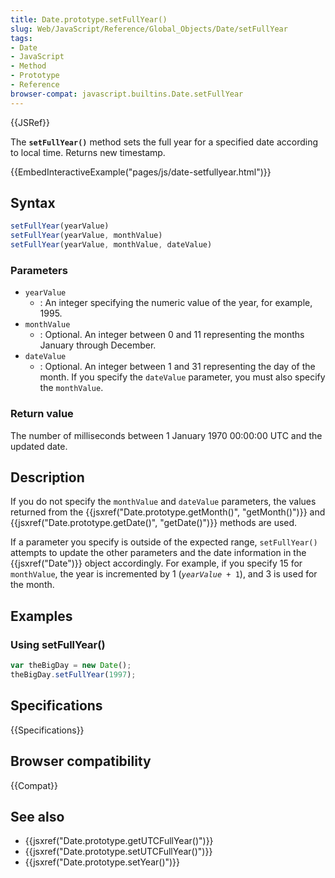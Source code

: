 ```yaml
---
title: Date.prototype.setFullYear()
slug: Web/JavaScript/Reference/Global_Objects/Date/setFullYear
tags:
- Date
- JavaScript
- Method
- Prototype
- Reference
browser-compat: javascript.builtins.Date.setFullYear
---
```

{{JSRef}}

The **`setFullYear()`** method sets the full year for a specified date according
to local time. Returns new timestamp.

{{EmbedInteractiveExample("pages/js/date-setfullyear.html")}}

## Syntax

```js
setFullYear(yearValue)
setFullYear(yearValue, monthValue)
setFullYear(yearValue, monthValue, dateValue)
```

### Parameters

*   `yearValue`
    *   : An integer specifying the numeric value of the year, for example, 1995.
*   `monthValue`
    *   : Optional. An integer between 0 and 11 representing the months January
        through December.
*   `dateValue`
    *   : Optional. An integer between 1 and 31 representing the day of the month.
        If you specify the `dateValue` parameter, you must also specify the
        `monthValue`.

### Return value

The number of milliseconds between 1 January 1970 00:00:00 UTC and the updated
date.

## Description

If you do not specify the `monthValue` and `dateValue` parameters, the values
returned from the
{{jsxref("Date.prototype.getMonth()", "getMonth()")}} and
{{jsxref("Date.prototype.getDate()", "getDate()")}} methods are
used.

If a parameter you specify is outside of the expected range, `setFullYear()`
attempts to update the other parameters and the date information in the
{{jsxref("Date")}} object accordingly. For example, if you specify 15 for
`monthValue`, the year is incremented by 1 (<code><var>yearValue</var> +
1</code>), and 3 is used for the month.

## Examples

### Using setFullYear()

```js
var theBigDay = new Date();
theBigDay.setFullYear(1997);
```

## Specifications

{{Specifications}}

## Browser compatibility

{{Compat}}

## See also

*   {{jsxref("Date.prototype.getUTCFullYear()")}}
*   {{jsxref("Date.prototype.setUTCFullYear()")}}
*   {{jsxref("Date.prototype.setYear()")}}
